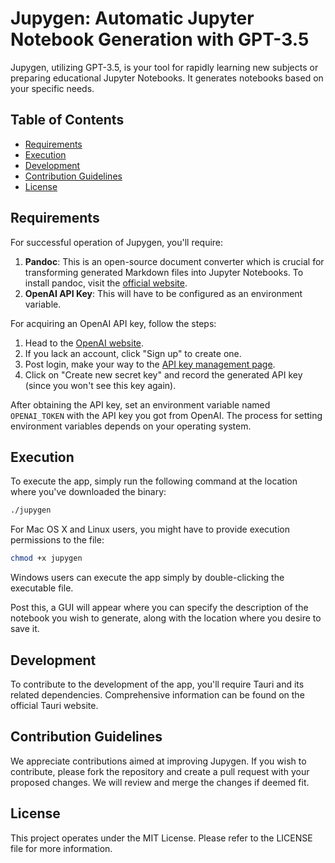 # Jupygen: Automatic Jupyter Notebook Generation with GPT-3.5

Jupygen, utilizing GPT-3.5, is your tool for rapidly learning new subjects or preparing educational Jupyter Notebooks. It generates notebooks based on your specific needs.

## Table of Contents

- [Requirements](#requirements)
- [Execution](#execution)
- [Development](#development)
- [Contribution Guidelines](#contribution-guidelines)
- [License](#license)

## Requirements

For successful operation of Jupygen, you'll require:

1. **Pandoc**: This is an open-source document converter which is crucial for transforming generated Markdown files into Jupyter Notebooks. To install pandoc, visit the [official website](https://pandoc.org/installing.html).
2. **OpenAI API Key**: This will have to be configured as an environment variable.

For acquiring an OpenAI API key, follow the steps:

1. Head to the [OpenAI website](https://www.openai.com/).
2. If you lack an account, click "Sign up" to create one.
3. Post login, make your way to the [API key management page](https://platform.openai.com/account/api-keys).
4. Click on "Create new secret key" and record the generated API key (since you won't see this key again).

After obtaining the API key, set an environment variable named `OPENAI_TOKEN` with the API key you got from OpenAI. The process for setting environment variables depends on your operating system.

## Execution

To execute the app, simply run the following command at the location where you've downloaded the binary:

```bash
./jupygen
```
For Mac OS X and Linux users, you might have to provide execution permissions to the file:

```bash
chmod +x jupygen
```
Windows users can execute the app simply by double-clicking the executable file.

Post this, a GUI will appear where you can specify the description of the notebook you wish to generate, along with the location where you desire to save it.

## Development

To contribute to the development of the app, you'll require Tauri and its related dependencies. Comprehensive information can be found on the official Tauri website.

## Contribution Guidelines

We appreciate contributions aimed at improving Jupygen. If you wish to contribute, please fork the repository and create a pull request with your proposed changes. We will review and merge the changes if deemed fit.

## License

This project operates under the MIT License. Please refer to the LICENSE file for more information.